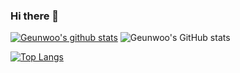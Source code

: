 ### Hi there 👋

[![Geunwoo's github stats](https://github-readme-stats.vercel.app/api?username=Gnu-kenny)](https://github.com/anuraghazra/github-readme-stats)
![Geunwoo's GitHub stats](https://github-readme-stats.vercel.app/api?username=Gnu-Kenny&show_icons=true&theme=radical)

[![Top Langs](https://github-readme-stats.vercel.app/api/top-langs/?username=Gnu-kenny)](https://github.com/anuraghazra/github-readme-stats)


<!--
**Gnu-Kenny/Gnu-Kenny** is a ✨ _special_ ✨ repository because its `README.md` (this file) appears on your GitHub profile.

Here are some ideas to get you started:

- 🔭 I’m currently working on ...
- 🌱 I’m currently learning ...
- 👯 I’m looking to collaborate on ...
- 🤔 I’m looking for help with ...
- 💬 Ask me about ...
- 📫 How to reach me: ...
- 😄 Pronouns: ...
- ⚡ Fun fact: ...
-->
